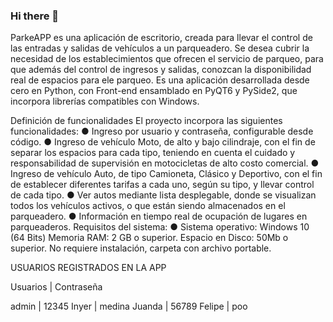 ### Hi there 👋

ParkeAPP es una aplicación de escritorio, creada para llevar el control de las entradas y salidas de vehículos a un parqueadero. 
Se desea cubrir la necesidad de los establecimientos que ofrecen el servicio de parqueo, para que además del control de ingresos 
y salidas, conozcan la disponibilidad real de espacios para ele parqueo. Es una aplicación desarrollada desde cero en Python, 
con Front-end ensamblado en PyQT6 y PySide2, que incorpora librerías compatibles con Windows.

Definición de funcionalidades
El proyecto incorpora las siguientes funcionalidades:
● Ingreso por usuario y contraseña, configurable desde código.
● Ingreso de vehículo Moto, de alto y bajo cilindraje, con el fin de separar los espacios para cada tipo, teniendo en cuenta el cuidado y responsabilidad de supervisión en motocicletas de alto costo comercial.
● Ingreso de vehículo Auto, de tipo Camioneta, Clásico y Deportivo, con el fin de establecer diferentes tarifas a cada uno, según su tipo, y llevar control de cada tipo.
● Ver autos mediante lista desplegable, donde se visualizan todos los vehículos activos, o que están siendo almacenados en el parqueadero.
● Información en tiempo real de ocupación de lugares en parqueaderos.
Requisitos del sistema:
● Sistema operativo: Windows 10 (64 Bits)
Memoria RAM: 2 GB o superior.
Espacio en Disco: 50Mb o superior.
No requiere instalación, carpeta con archivo portable.

USUARIOS REGISTRADOS EN LA APP

Usuarios       | Contraseña

admin          | 12345 
Inyer          | medina
Juanda         | 56789
Felipe         | poo  

